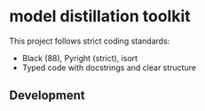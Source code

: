 # model distillation toolkit 

This project follows strict coding standards:
- Black (88), Pyright (strict), isort
- Typed code with docstrings and clear structure

## Development


